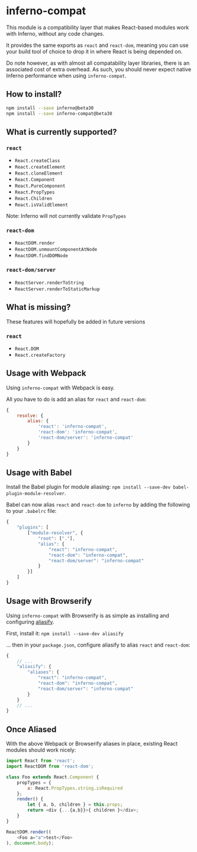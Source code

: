 # inferno-compat

This module is a compatibility layer that makes React-based modules work with Inferno, without any code changes.

It provides the same exports as `react` and `react-dom`, meaning you can use your build tool of choice to drop it in where React is being depended on.

Do note however, as with almost all compatability layer libraries, there is an associated cost of extra overhead. As such, you should never expect native Inferno performance when using `inferno-compat`.

## How to install?

```bash
npm install --save inferno@beta30
npm install --save inferno-compat@beta30
```

## What is currently supported?

### `react`

- `React.createClass`
- `React.createElement`
- `React.cloneElement`
- `React.Component`
- `React.PureComponent`
- `React.PropTypes`
- `React.Children`
- `React.isValidElement`

Note: Inferno will not currently validate `PropTypes`

### `react-dom`

- `ReactDOM.render`
- `ReactDOM.unmountComponentAtNode`
- `ReactDOM.findDOMNode`

### `react-dom/server`

- `ReactServer.renderToString`
- `ReactServer.renderToStaticMarkup`

## What is missing?

These features will hopefully be added in future versions

### `react`

- `React.DOM`
- `React.createFactory`

## Usage with Webpack

Using `inferno-compat` with Webpack is easy.

All you have to do is add an alias for `react` and `react-dom`:

```js
{
	resolve: {
		alias: {
			'react': 'inferno-compat',
			'react-dom': 'inferno-compat',
            'react-dom/server': 'inferno-compat'
		}
	}
}
```

## Usage with Babel

Install the Babel plugin for module aliasing: `npm install --save-dev babel-plugin-module-resolver`.

Babel can now alias `react` and `react-dom` to `inferno` by adding the following to your `.babelrc` file:

```js
{
    "plugins": [
        ["module-resolver", {
            "root": ["."],
            "alias": {
                "react": "inferno-compat",
                "react-dom": "inferno-compat",
                "react-dom/server": "inferno-compat"
            }
        }]
    ]
}
```

## Usage with Browserify

Using `inferno-compat` with Browserify is as simple as installing and configuring [aliasify](http://npm.im/aliasify).

First, install it: `npm install --save-dev aliasify`

... then in your `package.json`, configure aliasify to alias `react` and `react-dom`:

```js
{
    // ...
    "aliasify": {
        "aliases": {
            "react": "inferno-compat",
            "react-dom": "inferno-compat",
            "react-dom/server": "inferno-compat"
        }
    }
    // ...
}
```

## Once Aliased

With the above Webpack or Browserify aliases in place, existing React modules should work nicely:

```js
import React from 'react';
import ReactDOM from 'react-dom';

class Foo extends React.Component {
    propTypes = {
        a: React.PropTypes.string.isRequired
    };
    render() {
        let { a, b, children } = this.props;
        return <div {...{a,b}}>{ children }</div>;
    }
}

ReactDOM.render((
    <Foo a="a">test</Foo>
), document.body);
```
